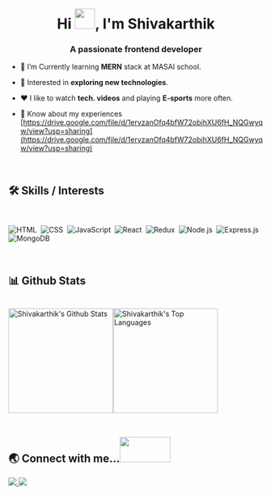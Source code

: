 <h1 align="center">Hi <img src="https://raw.githubusercontent.com/MartinHeinz/MartinHeinz/master/wave.gif" height="40" width="40"/>, I'm Shivakarthik</h1>
<h3 align="center">A passionate frontend developer</h3>

- 🌱 I’m Currently learning **MERN** stack at MASAI school.

- 🔭 Interested in **exploring new technologies**. 

- ❤️ I like to watch **tech. videos** and playing **E-sports** more often.

- 📄 Know about my experiences [https://drive.google.com/file/d/1ervzanOfq4bfW72obihXU6fH_NQGwyqw/view?usp=sharing](https://drive.google.com/file/d/1ervzanOfq4bfW72obihXU6fH_NQGwyqw/view?usp=sharing)



<br />

## :hammer_and_wrench: Skills / Interests

<br />
<div>

  ![HTML](https://img.shields.io/badge/html5%20-%23E34F26.svg?&style=for-the-badge&logo=html5&logoColor=white)&nbsp;
  ![CSS](https://img.shields.io/badge/css3%20-%231572B6.svg?&style=for-the-badge&logo=css3&logoColor=white)&nbsp;
  ![JavaScript](https://img.shields.io/badge/javascript%20-%23323330.svg?&style=for-the-badge&logo=javascript&logoColor=%23F7DF1E)&nbsp;
  ![React](https://img.shields.io/badge/react%20-%2320232a.svg?&style=for-the-badge&logo=react&logoColor=%2361DAFB)&nbsp;
  ![Redux](https://img.shields.io/badge/redux-%23593d88.svg?&style=for-the-badge&logo=redux&logoColor=white)&nbsp;
  ![Node.js](https://img.shields.io/badge/node.js%20-%2343853D.svg?&style=for-the-badge&logo=node.js&logoColor=white)&nbsp;
  ![Express.js](https://img.shields.io/badge/express.js-%23404d59.svg?style=for-the-badge&logo=express&logoColor=%2361DAFB)
  ![MongoDB](https://img.shields.io/badge/MongoDB-%234ea94b.svg?&style=for-the-badge&logo=mongodb&logoColor=white)&nbsp;

</div>

<br />

## :bar_chart: Github Stats

<br />

<!-- <a href="#">
  <img
    title="🔥 Get streak stats for your profile at git.io/streak-stats"
    alt="SaravanakumarJN's streak"
    src="https://github-readme-streak-stats.herokuapp.com/?user=SaravanakumarJN"
  />
</a> -->
<div style="display: flex">
<img
  alt="Shivakarthik's Github Stats"
  src="https://github-readme-stats.vercel.app/api?username=shiva-karthik&show_icons=true&locale=en"
  height="207px"
/>
<img
  alt="Shivakarthik's Top Languages"
  src="https://github-readme-stats.vercel.app/api/top-langs?username=shiva-karthik&show_icons=true&locale=en&layout=compact"
  height="207px"
/>
</div>

<br />

## :earth_asia: Connect with me...<span><img src="https://raw.githubusercontent.com/ShahriarShafin/ShahriarShafin/main/Assets/handshake.gif" height="50px" width="100px"/></span>


<p>
  <a href="https://www.linkedin.com/in/karthik-konathala" target="_blank">
    <img
      src="https://img.shields.io/badge/-LINKEDIN-0077B5?style=for-the-badge&logo=linkedin&logoColor=white"
    />
  </a>
  <a href="https://karthikkonathala6@gmail.com" target="_blank">
    <img
      src="https://img.shields.io/badge/-GMAIL-D14836?style=for-the-badge&logo=gmail&logoColor=white"
    />
  </a>
<!--   <a href="https://saravanakumar-nagaraj.vercel.app/">
    <img
      src="https://img.shields.io/badge/-PORTFOLIO-000000?style=for-the-badge&logo=react&logoColor=white"
    />
  </a> -->
</p>
